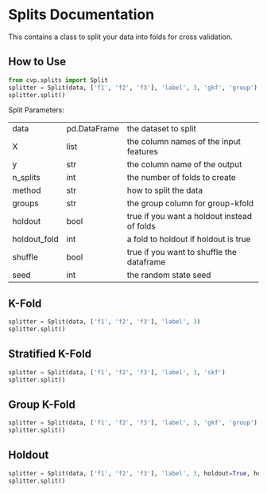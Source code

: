 # Splits Documentation

This contains a class to split your data into folds for cross validation.

## How to Use

```python
from cvp.splits import Split
splitter = Split(data, ['f1', 'f2', 'f3'], 'label', 3, 'gkf', 'group')
splitter.split()
```

Split Parameters:

<table>
  <tr>
    <td>data</td>
    <td>pd.DataFrame</td>
    <td>the dataset to split</td>
  </tr>
  <tr>
    <td>X</td>
    <td>list</td>
    <td>the column names of the input features</td>
  </tr>
  <tr>
    <td>y</td>
    <td>str</td>
    <td>the column name of the output</td>
  </tr>
  <tr>
    <td>n_splits</td>
    <td>int</td>
    <td>the number of folds to create</td>
  </tr>
  <tr>
    <td>method</td>
    <td>str</td>
    <td>how to split the data</td>
  </tr>
  <tr>
    <td>groups</td>
    <td>str</td>
    <td>the group column for group-kfold</td>
  </tr>
  <tr>
    <td>holdout</td>
    <td>bool</td>
    <td>true if you want a holdout instead of folds</td>
  </tr>
  <tr>
    <td>holdout_fold</td>
    <td>int</td>
    <td>a fold to holdout if holdout is true</td>
  </tr>
  <tr>
    <td>shuffle</td>
    <td>bool</td>
    <td>true if you want to shuffle the dataframe</td>
  </tr>
  <tr>
    <td>seed</td>
    <td>int</td>
    <td>the random state seed</td>
  </tr>
  </table>

## K-Fold

```python
splitter = Split(data, ['f1', 'f2', 'f3'], 'label', 3)
splitter.split()
```

## Stratified K-Fold

```python
splitter = Split(data, ['f1', 'f2', 'f3'], 'label', 3, 'skf')
splitter.split()
```

## Group K-Fold

```python
splitter = Split(data, ['f1', 'f2', 'f3'], 'label', 3, 'gkf', 'group')
splitter.split()
```

## Holdout

```python
splitter = Split(data, ['f1', 'f2', 'f3'], 'label', 3, holdout=True, holdout_fold=0)
splitter.split()
```
